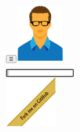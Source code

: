 <html>

<head>
    <meta charset="utf-8" />
    <meta http-equiv="X-UA-Compatible" content="chrome=1" />
    <meta name="viewport" content="width=device-width, initial-scale=1.0">
    <title>Mustafa "strukt" Hasan</title>
    <link rel="icon" href="./img/favicon.png" type="image/x-icon" />
    <link href="./css/main.css" rel="stylesheet" type="text/css" />
    <script src="./js/polyfills.js"></script>
    <script src="./js/main.js"></script> </head>

<body>
    <div id="sidenav">
        <button id="sidenavBtn">&#9776;</button>
        <img id="profilePic" alt="An avatar that aims to represent the website owner" src="./img/avatar.png">
    </div>
    <div id="container">
        <div id="output"></div>
        <div id="input-line" class="input-line">
            <div id="prompt" class="prompt-color"></div>&nbsp;
            <div>
                <input type="text" id="cmdline" autocomplete="off" autocorrect="off" autocapitalize="off" spellcheck="false"
                    autofocus/>
            </div>
        </div>
    </div>
    <a id="githubImg" target="_blank" href="https://github.com/luisbraganca/fake-terminal-website/">
        <img alt="Fork me on GitHub" src="./img/github_ribbon.png"> </a>
</body>

</html>
